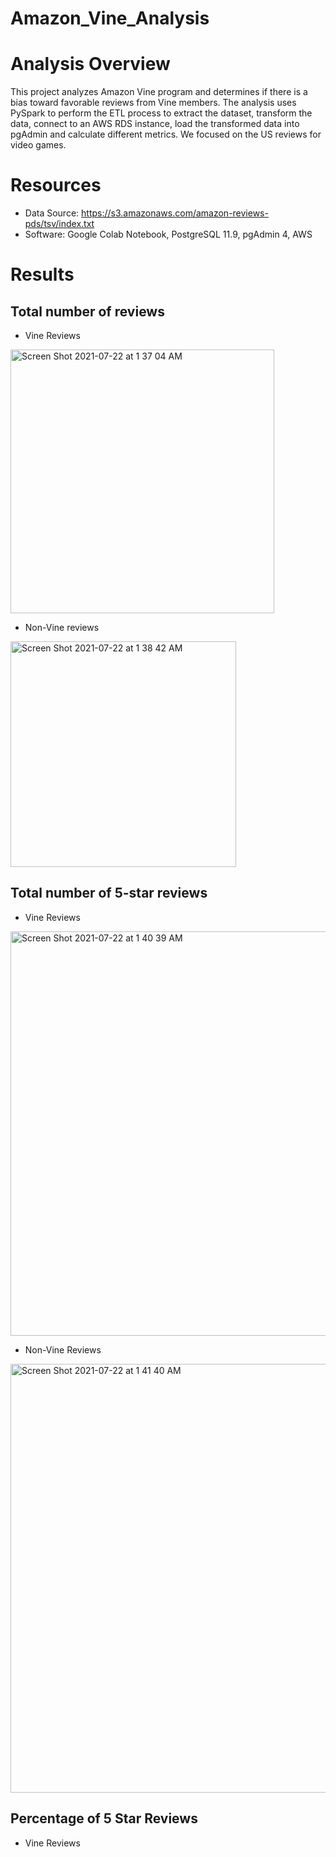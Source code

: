 # Amazon_Vine_Analysis
# Analysis Overview
This project analyzes Amazon Vine program and determines if there is a bias toward favorable reviews from Vine members.
The analysis uses PySpark to perform the ETL process to extract the dataset, transform the data, connect to an AWS RDS instance, load the transformed data into pgAdmin and calculate different metrics.
We focused on the US reviews for video games.

# Resources
- Data Source: https://s3.amazonaws.com/amazon-reviews-pds/tsv/index.txt
- Software: Google Colab Notebook, PostgreSQL 11.9, pgAdmin 4, AWS

# Results
## Total number of reviews 
- Vine Reviews
<img width="422" alt="Screen Shot 2021-07-22 at 1 37 04 AM" src="https://user-images.githubusercontent.com/77812423/126594146-c1d6f84c-e086-48d9-a2a8-1d9e4dd81408.png">

- Non-Vine reviews
<img width="361" alt="Screen Shot 2021-07-22 at 1 38 42 AM" src="https://user-images.githubusercontent.com/77812423/126594259-bf7aba9c-d589-40df-9c09-47bd51a99be8.png">

## Total number of 5-star reviews
- Vine Reviews
<img width="647" alt="Screen Shot 2021-07-22 at 1 40 39 AM" src="https://user-images.githubusercontent.com/77812423/126594354-d8f9aa0d-0e11-4fe0-8ac2-d093f5f5bfe3.png">

- Non-Vine Reviews
<img width="686" alt="Screen Shot 2021-07-22 at 1 41 40 AM" src="https://user-images.githubusercontent.com/77812423/126594425-462c9535-7cfe-4418-9067-a10d810f4733.png">

## Percentage of 5 Star Reviews
- Vine Reviews
